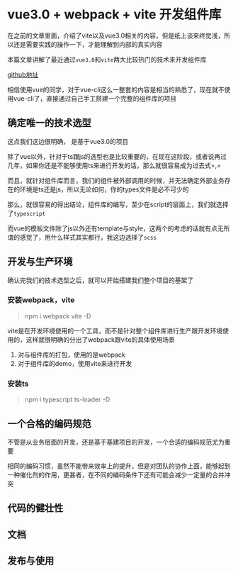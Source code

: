 # vue3.0 + webpack + vite 开发组件库

在之前的文章里面，介绍了vite以及vue3.0相关的内容，但是纸上谈来终觉浅，所以还是需要实践的操作一下，才能理解到内部的真实内容

本篇文章讲解了最近通过`vue3.0`和`vite`两大比较热门的技术来开发组件库

[github地址](https://github.com/HuskyToMa/vue3Component)

相信使用vue的同学，对于vue-cli这么一整套的内容是相当的熟悉了，现在就不使用vue-cli了，直接通过自己手工搭建一个完整的组件库的项目

## 确定唯一的技术选型

这点我们这边很明确， 是基于vue3.0的项目

除了vue以外，针对于ts跟js的选型也是比较重要的，在现在这阶段，或者说再过几年，如果你还是不能够使用ts来进行开发的话，那么就很容易成为过去式=,=

而且，就针对组件库而言，我们的组件被外部调用的时候，并无法确定外部业务存在的环境是ts还是js，所以无论如何，你的types文件是必不可少的

那么，就很容易的得出结论，组件库的编写，至少在script的层面上，我们就选择了`typescript`

而vue的模板文件除了js以外还有template与style，这两个的考虑的话就有点无所谓的感觉了，用什么样式其实都行，我这边选择了`scss`

## 开发与生产环境

确认完我们的技术选型之后，就可以开始搭建我们整个项目的基架了

### 安装webpack，vite

> npm i webpack vite -D

vite是在开发环境使用的一个工具，而不是针对整个组件库进行生产跟开发环境使用的，这样就很明确的分出了webpack跟vite的具体使用场景

1. 对与组件库的打包，使用的是webpack
2. 对于组件库的demo，使用vite来进行开发

### 安装ts

> npm i typescript ts-loader -D

## 一个合格的编码规范

不管是从业务层面的开发，还是基于基建项目的开发，一个合适的编码规范尤为重要

相同的编码习惯，虽然不能带来效率上的提升，但是对团队的协作上面，能够起到一种催化剂的作用，更甚者，在不同的编码条件下还有可能会减少一定量的合并冲突

## 代码的健壮性

## 文档

## 发布与使用
